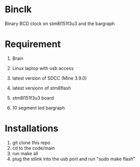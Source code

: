 # Binclk
Binary BCD clock on stm8l151f3u3 and the bargraph

Requirement
=
1. Brain
2. Linux laptop with usb access
3. latest version of SDCC (Mine 3.9.0)
4. latest versionn of stm8flash 

1. stm8l151f3u3 board
2. 10 segment led bargraph

Installations
=
1. git clone this repo
2. cd to the code/main
3. run make all 
4. plug the stlink into the usb port and run "sudo make flash"

